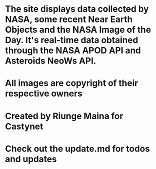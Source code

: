 # The site displays data collected by NASA, some recent Near Earth Objects and the NASA Image of the Day. It's real-time data obtained through the NASA APOD API and Asteroids NeoWs API.

# All images are copyright of their respective owners

# Created by Riunge Maina for Castynet

# Check out the update.md for todos and updates
